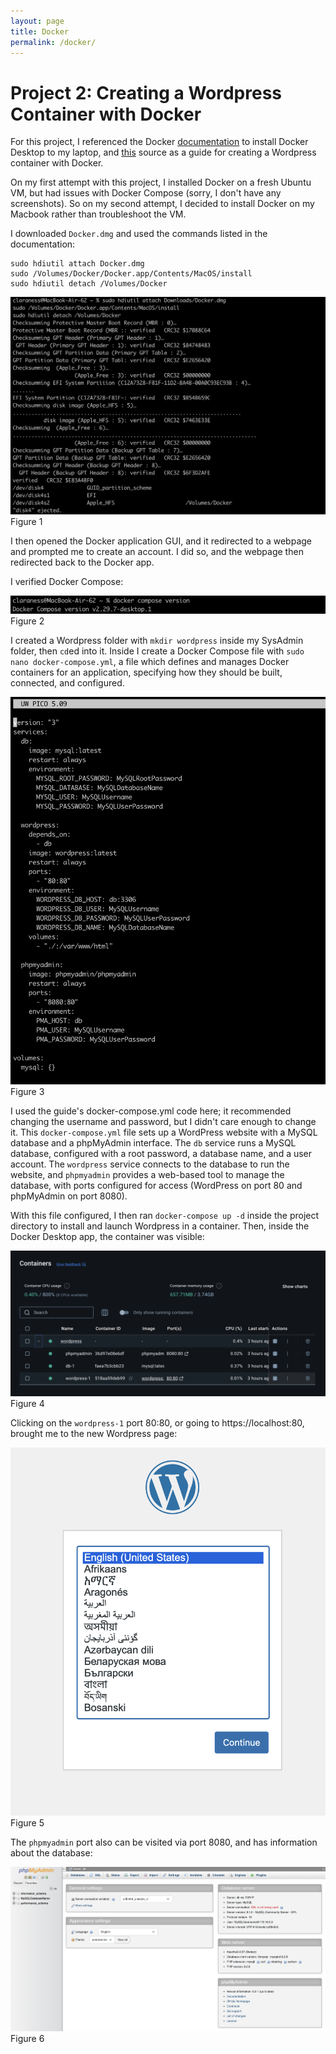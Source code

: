 ```yaml
---
layout: page
title: Docker
permalink: /docker/
---
```


# Project 2: Creating a Wordpress Container with Docker

For this project, I referenced the Docker [documentation](https://docs.docker.com/desktop/setup/install/mac-install/) to install Docker Desktop to my laptop, and [this](https://www.hostinger.com/tutorials/run-docker-wordpress) source as a guide for creating a Wordpress container with Docker.

On my first attempt with this project, I installed Docker on a fresh Ubuntu VM, but had issues with Docker Compose (sorry, I don't have any screenshots). So on my second attempt, I decided to install Docker on my Macbook rather than troubleshoot the VM.

I downloaded `Docker.dmg` and used the commands listed in the documentation:
```
sudo hdiutil attach Docker.dmg
sudo /Volumes/Docker/Docker.app/Contents/MacOS/install
sudo hdiutil detach /Volumes/Docker
```

![alt text](image.png)
Figure 1

I then opened the Docker application GUI, and it redirected to a webpage and prompted me to create an account. I did so, and the webpage then redirected back to the Docker app.

I verified Docker Compose:

![alt text](image-1.png)
Figure 2

I created a Wordpress folder with `mkdir wordpress` inside my SysAdmin folder, then `cd`ed into it. Inside I create a Docker Compose file with `sudo nano docker-compose.yml`, a file which defines and manages Docker containers for an application, specifying how they should be built, connected, and configured.

![alt text](image-2.png)
Figure 3

I used the guide's docker-compose.yml code here; it recommended changing the username and password, but I didn't care enough to change it. This `docker-compose.yml` file sets up a WordPress website with a MySQL database and a phpMyAdmin interface. The `db` service runs a MySQL database, configured with a root password, a database name, and a user account. The `wordpress` service connects to the database to run the website, and `phpmyadmin` provides a web-based tool to manage the database, with ports configured for access (WordPress on port 80 and phpMyAdmin on port 8080).

With this file configured, I then ran `docker-compose up -d` inside the project directory to install and launch Wordpress in a container. Then, inside the Docker Desktop app, the container was visible:

![alt text](image-3.png)
Figure 4

Clicking on the `wordpress-1` port 80:80, or going to https://localhost:80, brought me to the new Wordpress page: 

![alt text](image-4.png)
Figure 5

The `phpmyadmin` port also can be visited via port 8080, and has information about the database:

![alt text](image-5.png)
Figure 6



